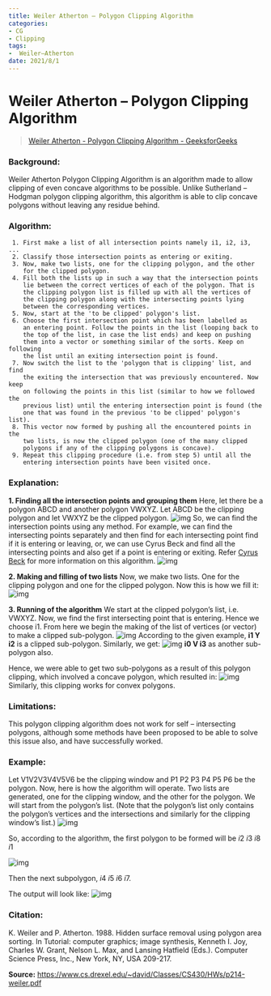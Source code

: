 ```yaml
---
title: Weiler Atherton – Polygon Clipping Algorithm
categories:
- CG
- Clipping
tags:
-  Weiler–Atherton
date: 2021/8/1
---
```




# Weiler Atherton – Polygon Clipping Algorithm

> [Weiler Atherton - Polygon Clipping Algorithm - GeeksforGeeks](https://www.geeksforgeeks.org/weiler-atherton-polygon-clipping-algorithm/)

### **Background:**

Weiler Atherton Polygon Clipping Algorithm is an algorithm made to allow clipping of even concave algorithms to be possible. Unlike Sutherland – Hodgman polygon clipping algorithm, this algorithm is able to clip concave polygons without leaving any residue behind.

### **Algorithm:**

```
 1. First make a list of all intersection points namely i1, i2, i3, ...
 2. Classify those intersection points as entering or exiting.
 3. Now, make two lists, one for the clipping polygon, and the other 
    for the clipped polygon.
 4. Fill both the lists up in such a way that the intersection points 
    lie between the correct vertices of each of the polygon. That is 
    the clipping polygon list is filled up with all the vertices of 
    the clipping polygon along with the intersecting points lying 
    between the corresponding vertices.
 5. Now, start at the 'to be clipped' polygon's list.
 6. Choose the first intersection point which has been labelled as 
    an entering point. Follow the points in the list (looping back to 
    the top of the list, in case the list ends) and keep on pushing 
    them into a vector or something similar of the sorts. Keep on following
    the list until an exiting intersection point is found.
 7. Now switch the list to the 'polygon that is clipping' list, and find
    the exiting the intersection that was previously encountered. Now keep
    on following the points in this list (similar to how we followed the
    previous list) until the entering intersection point is found (the 
    one that was found in the previous 'to be clipped' polygon's list).
 8. This vector now formed by pushing all the encountered points in the 
    two lists, is now the clipped polygon (one of the many clipped 
    polygons if any of the clipping polygons is concave).
 9. Repeat this clipping procedure (i.e. from step 5) until all the 
    entering intersection points have been visited once.
```

### **Explanation:**

**1. Finding all the intersection points and grouping them**
Here, let there be a polygon ABCD and another polygon VWXYZ. Let ABCD be the clipping polygon and let VWXYZ be the clipped polygon.
![img](https://media.geeksforgeeks.org/wp-content/uploads/20190527235144/WeilerAtherton-1.png)
So, we can find the intersection points using any method. For example, we can find the intersecting points separately and then find for each intersecting point find if it is entering or leaving, or, we can use Cyrus Beck and find all the intersecting points and also get if a point is entering or exiting. Refer [Cyrus Beck](https://www.geeksforgeeks.org/cyrus-beck/) for more information on this algorithm.
![img](https://media.geeksforgeeks.org/wp-content/uploads/20190527235719/WeilerAtherton-2.png)

**2. Making and filling of two lists**
Now, we make two lists. One for the clipping polygon and one for the clipped polygon.
Now this is how we fill it:
![img](https://media.geeksforgeeks.org/wp-content/uploads/20190528003804/WeilerAtherton-3.png)

**3. Running of the algorithm**
We start at the clipped polygon’s list, i.e. VWXYZ.
Now, we find the first intersecting point that is entering. Hence we choose i1.
From here we begin the making of the list of vertices (or vector) to make a clipped sub-polygon.
![img](https://media.geeksforgeeks.org/wp-content/uploads/20190528005047/WeilerAtherton-4.png)
According to the given example, **i1 Y i2** is a clipped sub-polygon.
Similarly, we get:
![img](https://media.geeksforgeeks.org/wp-content/uploads/20190528010134/WeilerAtherton-5.png)
**i0 V i3** as another sub-polygon also.

Hence, we were able to get two sub-polygons as a result of this polygon clipping, which involved a concave polygon, which resulted in:
![img](https://media.geeksforgeeks.org/wp-content/uploads/20190528010750/WeilerAtherton-6.png)
Similarly, this clipping works for convex polygons.





### **Limitations:**

This polygon clipping algorithm does not work for self – intersecting polygons, although some methods have been proposed to be able to solve this issue also, and have successfully worked.

### **Example:**

Let V1V2V3V4V5V6 be the clipping window and P1 P2 P3 P4 P5 P6 be the polygon.
Now, here is how the algorithm will operate.
Two lists are generated, one for the clipping window, and the other for the polygon. We will start from the polygon’s list. (Note that the polygon’s list only contains the polygon’s vertices and the intersections and similarly for the clipping window’s list.)
![img](https://media.geeksforgeeks.org/wp-content/uploads/20190616203542/WeilerExample1-1-1024x639.png)

So, according to the algorithm, the first polygon to be formed will be *i*2 *i*3 *i*8 *i*1

![img](https://media.geeksforgeeks.org/wp-content/uploads/20190616203800/WeilerExample1-2.png)

Then the next subpolygon, *i*4 *i*5 *i*6 *i*7.

The output will look like:
![img](https://media.geeksforgeeks.org/wp-content/uploads/20190616203935/WeilerExample1-3.png)

### **Citation:**

K. Weiler and P. Atherton. 1988. Hidden surface removal using polygon area sorting. In Tutorial: computer graphics; image synthesis, Kenneth I. Joy, Charles W. Grant, Nelson L. Max, and Lansing Hatfield (Eds.). Computer Science Press, Inc., New York, NY, USA 209-217.

**Source:** https://www.cs.drexel.edu/~david/Classes/CS430/HWs/p214-weiler.pdf